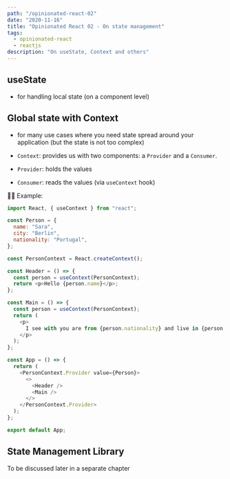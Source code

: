 ```yaml
---
path: "/opinionated-react-02"
date: "2020-11-16"
title: "Opinionated React 02 - On state management"
tags:
  - opinionated-react
  - reactjs
description: "On useState, Context and others"
---
```


## useState

- for handling local state (on a component level)

## Global state with Context

- for many use cases where you need state spread around your application (but the state is not too complex)

- `Context`: provides us with two components: a `Provider` and a `Consumer`.
- `Provider`: holds the values
- `Consumer`: reads the values (via `useContext` hook)

🕵️‍♀️ Example:

```javascript
import React, { useContext } from "react";

const Person = {
  name: "Sara",
  city: "Berlin",
  nationality: "Portugal",
};

const PersonContext = React.createContext();

const Header = () => {
  const person = useContext(PersonContext);
  return <p>Hello {person.name}</p>;
};

const Main = () => {
  const person = useContext(PersonContext);
  return (
    <p>
      I see with you are from {person.nationality} and live in {person.city}
    </p>
  );
};

const App = () => {
  return (
    <PersonContext.Provider value={Person}>
      <>
        <Header />
        <Main />
      </>
    </PersonContext.Provider>
  );
};

export default App;
```

## State Management Library

To be discussed later in a separate chapter
